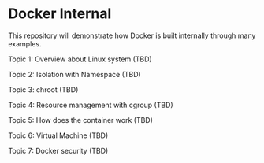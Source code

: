 # Docker Internal

This repository will demonstrate how Docker is built internally through many examples.

Topic 1: Overview about Linux system (TBD)

Topic 2: Isolation with Namespace (TBD)

Topic 3: chroot (TBD)

Topic 4: Resource management with cgroup (TBD)

Topic 5: How does the container work (TBD)

Topic 6: Virtual Machine (TBD)

Topic 7: Docker security (TBD)